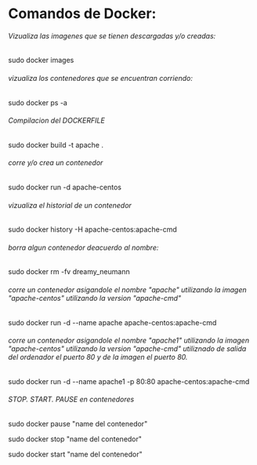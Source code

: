 # Comandos de Docker:

###### Vizualiza las imagenes que se tienen descargadas y/o creadas:

sudo docker images

###### vizualiza los contenedores que se encuentran corriendo:

sudo docker ps -a

###### Compilacion del DOCKERFILE

sudo docker build -t apache .

###### corre y/o crea un contenedor

sudo docker run -d apache-centos

###### vizualiza el historial de un contenedor

sudo docker history -H apache-centos:apache-cmd

###### borra algun contenedor deacuerdo al nombre:

sudo docker rm -fv dreamy_neumann

###### corre un contenedor asigandole el nombre "apache" utilizando la imagen "apache-centos" utilizando la version "apache-cmd"

sudo docker run -d --name apache apache-centos:apache-cmd

###### corre un contenedor asigandole el nombre "apache1" utilizando la imagen "apache-centos" utilizando la version "apache-cmd" utiliznado de salida del ordenador el puerto 80 y de la imagen el puerto 80.

sudo docker run -d --name apache1 -p 80:80  apache-centos:apache-cmd

###### STOP. START. PAUSE en contenedores

sudo docker pause "name del contenedor"

sudo docker stop "name del contenedor"

sudo docker start "name del contenedor"
